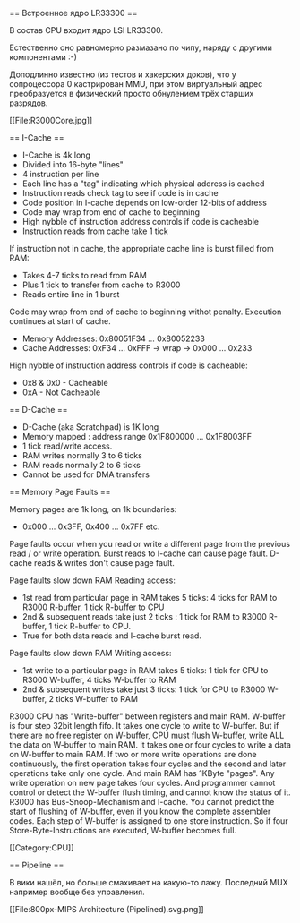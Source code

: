 == Встроенное ядро LR33300 ==

В состав CPU входит ядро LSI LR33300.

Естественно оно равномерно размазано по чипу, наряду с другими компонентами :-)

Доподлинно известно (из тестов и хакерских доков), что у сопроцессора 0 кастрирован MMU, при этом виртуальный адрес преобразуется в физический просто обнулением трёх старших разрядов.

[[File:R3000Core.jpg]]

== I-Cache ==

* I-Cache is 4k long
* Divided into 16-byte "lines"
* 4 instruction per line 
* Each line has a "tag" indicating which physical address is cached
* Instruction reads check tag to see if code is in cache
* Code position in I-cache depends on low-order 12-bits of address
* Code may wrap from end of cache to beginning
* High nybble of instruction address controls if code is cacheable
* Instruction reads from cache take 1 tick

If instruction not in cache, the appropriate cache line is burst filled from RAM:
* Takes 4-7 ticks to read from RAM
* Plus 1 tick to transfer from cache to R3000
* Reads entire line in 1 burst

Code may wrap from end of cache to beginning withot penalty. Execution continues at start of cache.
* Memory Addresses: 0x80051F34 ... 0x80052233
* Cache Addresses: 0xF34 ... 0xFFF -> wrap -> 0x000 ... 0x233

High nybble of instruction address controls if code is cacheable:
* 0x8 & 0x0 - Cacheable
* 0xA - Not Cacheable

== D-Cache ==

* D-Cache (aka Scratchpad) is 1K long
* Memory mapped : address range 0x1F800000 ... 0x1F8003FF
* 1 tick read/write access.
* RAM writes normally 3 to 6 ticks
* RAM reads normally 2 to 6 ticks
* Cannot be used for DMA transfers

== Memory Page Faults ==

Memory pages are 1k long, on 1k boundaries:
* 0x000 ... 0x3FF, 0x400 ... 0x7FF etc.

Page faults occur when you read or write a different page from the previous read / or write operation.
Burst reads to I-cache can cause page fault.
D-cache reads & writes don't cause page fault.

Page faults slow down RAM Reading access:
* 1st read from particular page in RAM takes 5 ticks: 4 ticks for RAM to R3000 R-buffer, 1 tick R-buffer to CPU
* 2nd & subsequent reads take just 2 ticks : 1 tick for RAM to R3000 R-buffer, 1 tick R-buffer to CPU.
* True for both data reads and I-cache burst read.

Page faults slow down RAM Writing access:
* 1st write to a particular page in RAM takes 5 ticks: 1 tick for CPU to R3000 W-buffer, 4 ticks W-buffer to RAM
* 2nd & subsequent writes take just 3 ticks: 1 tick for CPU to R3000 W-buffer, 2 ticks W-buffer to RAM


R3000 CPU has "Write-buffer" between registers and main RAM. W-buffer
is four step 32bit length fifo. It takes one cycle to write to
W-buffer. But if there are no free register on W-buffer, CPU must
flush W-buffer, write ALL the data on W-buffer to main RAM.
It takes one or four cycles to write a data on W-buffer to main
RAM. If two or more write operations are done continuously, the first
operation takes four cycles and the second and later operations take
only one cycle.
And main RAM has 1KByte "pages". Any write operation on new page takes
four cycles. And programmer cannot control or detect the W-buffer
flush timing, and cannot know the status of it. R3000 has
Bus-Snoop-Mechanism and I-cache. You cannot predict the start of
flushing of W-buffer, even if you know the complete assembler codes.
Each step of W-buffer is assigned to one store instruction. So if
four Store-Byte-Instructions are executed, W-buffer becomes full.

[[Category:CPU]]

== Pipeline ==

В вики нашёл, но больше смахивает на какую-то лажу. Последний MUX например вообще без управления.

[[File:800px-MIPS Architecture (Pipelined).svg.png]]
